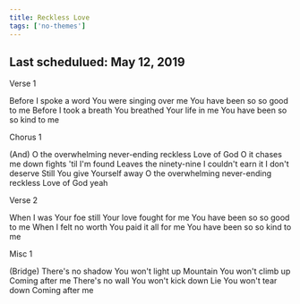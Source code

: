 ```yaml
---
title: Reckless Love
tags: ['no-themes']
---
```


## Last schedulued: May 12, 2019          

Verse 1

Before I spoke a word You were singing over me
You have been so so good to me
Before I took a breath You breathed Your life in me
You have been so so kind to me

Chorus 1

(And) O the overwhelming never-ending reckless
Love of God
O it chases me down fights 'til I'm found
Leaves the ninety-nine
I couldn't earn it I don't deserve
Still You give Yourself away
O the overwhelming never-ending reckless
Love of God yeah

Verse 2

When I was Your foe still Your love fought for me
You have been so so good to me
When I felt no worth You paid it all for me
You have been so so kind to me

Misc 1

(Bridge)
There's no shadow You won't light up
Mountain You won't climb up
Coming after me
There's no wall You won't kick down
Lie You won't tear down
Coming after me
